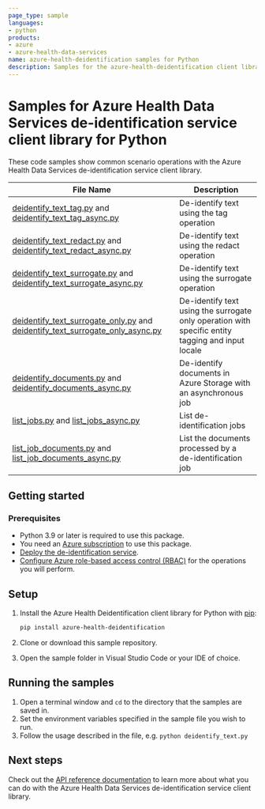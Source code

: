 ```yaml
---
page_type: sample
languages:
- python
products:
- azure
- azure-health-data-services
name: azure-health-deidentification samples for Python
description: Samples for the azure-health-deidentification client library
---
```


# Samples for Azure Health Data Services de-identification service client library for Python
These code samples show common scenario operations with the Azure Health Data Services de-identification service client library.

| File Name | Description |
| --- | --- |
| [deidentify_text_tag.py][deidentify_text_tag] and [deidentify_text_tag_async.py][deidentify_text_tag_async] | De-identify text using the tag operation |
| [deidentify_text_redact.py][deidentify_text_redact] and [deidentify_text_redact_async.py][deidentify_text_redact_async] | De-identify text using the redact operation |
| [deidentify_text_surrogate.py][deidentify_text_surrogate] and [deidentify_text_surrogate_async.py][deidentify_text_surrogate_async] | De-identify text using the surrogate operation |
| [deidentify_text_surrogate_only.py][deidentify_text_surrogate_only] and [deidentify_text_surrogate_only_async.py][deidentify_text_surrogate_only_async] | De-identify text using the surrogate only operation with specific entity tagging and input locale |
| [deidentify_documents.py][deidentify_documents] and [deidentify_documents_async.py][deidentify_documents_async] | De-identify documents in Azure Storage with an asynchronous job |
| [list_jobs.py][list_jobs] and [list_jobs_async.py][list_jobs_async] | List de-identification jobs |
| [list_job_documents.py][list_job_documents] and [list_job_documents_async.py][list_job_documents_async] | List the documents processed by a de-identification job |

## Getting started

### Prerequisites
- Python 3.9 or later is required to use this package.
- You need an [Azure subscription][azure_sub] to use this package.
- [Deploy the de-identification service][deid_quickstart].
- [Configure Azure role-based access control (RBAC)][deid_rbac] for the operations you will perform.

## Setup
1. Install the Azure Health Deidentification client library for Python with [pip](https://pypi.org/project/pip/):
   
   ```bash
   pip install azure-health-deidentification
   ```
1. Clone or download this sample repository.
1. Open the sample folder in Visual Studio Code or your IDE of choice.

## Running the samples

1. Open a terminal window and `cd` to the directory that the samples are saved in.
2. Set the environment variables specified in the sample file you wish to run.
3. Follow the usage described in the file, e.g. `python deidentify_text.py`

## Next steps

Check out the [API reference documentation][api_explorer] to learn more about
what you can do with the Azure Health Data Services de-identification service client library.

<!-- LINKS -->
[api_explorer]: https://learn.microsoft.com/python/api/overview/azure/health-deidentification
[azure_sub]: https://azure.microsoft.com/free/
[deid_quickstart]: https://learn.microsoft.com/azure/healthcare-apis/deidentification/quickstart
[deid_rbac]: https://learn.microsoft.com/azure/healthcare-apis/deidentification/manage-access-rbac

[deidentify_text_tag]: https://github.com/Azure/azure-sdk-for-python/tree/main/sdk/healthdataaiservices/azure-health-deidentification/samples/deidentify_text_tag.py
[deidentify_text_redact]: https://github.com/Azure/azure-sdk-for-python/tree/main/sdk/healthdataaiservices/azure-health-deidentification/samples/deidentify_text_redact.py
[deidentify_text_surrogate]: https://github.com/Azure/azure-sdk-for-python/tree/main/sdk/healthdataaiservices/azure-health-deidentification/samples/deidentify_text_surrogate.py
[deidentify_text_surrogate_only]: https://github.com/Azure/azure-sdk-for-python/tree/main/sdk/healthdataaiservices/azure-health-deidentification/samples/deidentify_text_surrogate_only.py
[deidentify_documents]: https://github.com/Azure/azure-sdk-for-python/tree/main/sdk/healthdataaiservices/azure-health-deidentification/samples/deidentify_documents.py
[list_jobs]: https://github.com/Azure/azure-sdk-for-python/tree/main/sdk/healthdataaiservices/azure-health-deidentification/samples/list_jobs.py
[list_job_documents]: https://github.com/Azure/azure-sdk-for-python/tree/main/sdk/healthdataaiservices/azure-health-deidentification/samples/list_job_documents.py
[deidentify_text_tag_async]: https://github.com/Azure/azure-sdk-for-python/tree/main/sdk/healthdataaiservices/azure-health-deidentification/samples/async_samples/deidentify_text_tag_async.py
[deidentify_text_redact_async]: https://github.com/Azure/azure-sdk-for-python/tree/main/sdk/healthdataaiservices/azure-health-deidentification/samples/async_samples/deidentify_text_redact_async.py
[deidentify_text_surrogate_async]: https://github.com/Azure/azure-sdk-for-python/tree/main/sdk/healthdataaiservices/azure-health-deidentification/samples/async_samples/deidentify_text_surrogate_async.py
[deidentify_text_surrogate_only_async]: https://github.com/Azure/azure-sdk-for-python/tree/main/sdk/healthdataaiservices/azure-health-deidentification/samples/async_samples/deidentify_text_surrogate_only_async.py
[deidentify_documents_async]: https://github.com/Azure/azure-sdk-for-python/tree/main/sdk/healthdataaiservices/azure-health-deidentification/samples/async_samples/deidentify_documents_async.py
[list_jobs_async]: https://github.com/Azure/azure-sdk-for-python/tree/main/sdk/healthdataaiservices/azure-health-deidentification/samples/async_samples/list_jobs_async.py
[list_job_documents_async]: https://github.com/Azure/azure-sdk-for-python/tree/main/sdk/healthdataaiservices/azure-health-deidentification/samples/async_samples/list_job_documents_async.py